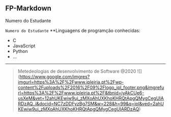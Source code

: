 **FP-Markdown**
---
Numero do Estudante

`Numero do Estudante`
**Linguagens de programção conhecidas:

- C
- JavaScript
- Python
- ...
---
> Metedeologias de desenvolvimento de Software @2020
![]
(https://www.google.com/imgres?imgurl=https%3A%2F%2Fwww.ipleiria.pt%2Fwp-content%2Fuploads%2F2016%2F09%2Flogo_ipl_footer.png&imgrefurl=https%3A%2F%2Fwww.ipleiria.pt%2F&tbnid=jyAkCUe6-usXeM&vet=12ahUKEwiw9uj_zMXoAhUXKhoKHRQtApgQMygCegUIARDzAQ..i&docid=NC7zDDFyzBg7SM&w=228&h=99&q=ipl&ved=2ahUKEwiw9uj_zMXoAhUXKhoKHRQtApgQMygCegUIARDzAQ)
